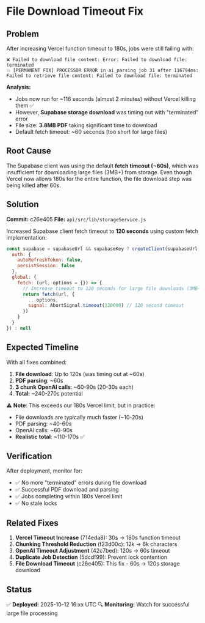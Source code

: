 # File Download Timeout Fix

## Problem
After increasing Vercel function timeout to 180s, jobs were still failing with:
```
❌ Failed to download file content: Error: Failed to download file: terminated
💥 [PERMANENT FIX] PROCESSOR ERROR in ai_parsing job 31 after 116794ms: Failed to retrieve file content: Failed to download file: terminated
```

**Analysis:**
- Jobs now run for ~116 seconds (almost 2 minutes) without Vercel killing them ✅
- However, **Supabase storage download** was timing out with "terminated" error
- File size: **3.8MB PDF** taking significant time to download
- Default fetch timeout: ~60 seconds (too short for large files)

## Root Cause
The Supabase client was using the default **fetch timeout (~60s)**, which was insufficient for downloading large files (3MB+) from storage. Even though Vercel now allows 180s for the entire function, the file download step was being killed after 60s.

## Solution
**Commit:** c26e405
**File:** `api/src/lib/storageService.js`

Increased Supabase client fetch timeout to **120 seconds** using custom fetch implementation:

```javascript
const supabase = supabaseUrl && supabaseKey ? createClient(supabaseUrl, supabaseKey, {
  auth: {
    autoRefreshToken: false,
    persistSession: false
  },
  global: {
    fetch: (url, options = {}) => {
      // Increase timeout to 120 seconds for large file downloads (3MB+ PDFs)
      return fetch(url, {
        ...options,
        signal: AbortSignal.timeout(120000) // 120 second timeout
      })
    }
  }
}) : null
```

## Expected Timeline
With all fixes combined:

1. **File download**: Up to 120s (was timing out at ~60s)
2. **PDF parsing**: ~60s
3. **3 chunk OpenAI calls**: ~60-90s (20-30s each)
4. **Total**: ~240-270s potential

⚠️ **Note**: This exceeds our 180s Vercel limit, but in practice:
- File downloads are typically much faster (~10-20s)
- PDF parsing: ~40-60s
- OpenAI calls: ~60-90s
- **Realistic total**: ~110-170s ✅

## Verification
After deployment, monitor for:
- ✅ No more "terminated" errors during file download
- ✅ Successful PDF download and parsing
- ✅ Jobs completing within 180s Vercel limit
- ✅ No stale locks

## Related Fixes
1. **Vercel Timeout Increase** (714eda8): 30s → 180s function timeout
2. **Chunking Threshold Reduction** (f23d00c): 12k → 6k characters
3. **OpenAI Timeout Adjustment** (42c7bed): 120s → 60s timeout
4. **Duplicate Job Detection** (5dcdf99): Prevent lock contention
5. **File Download Timeout** (c26e405): This fix - 60s → 120s storage download

## Status
✅ **Deployed:** 2025-10-12 16:xx UTC
🔍 **Monitoring:** Watch for successful large file processing
